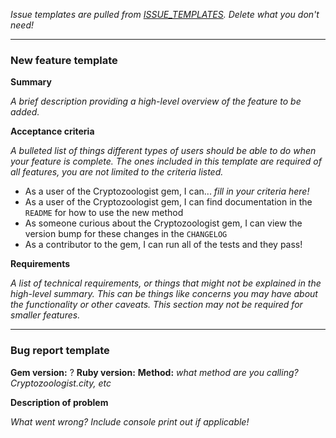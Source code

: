 _Issue templates are pulled from [ISSUE_TEMPLATES](ISSUE_TEMPLATES/). Delete what you don't need!_

---

### New feature template

**Summary**

_A brief description providing a high-level overview of the feature to be added._

**Acceptance criteria**

_A bulleted list of things different types of users should be able to do when your feature is complete. The ones included in this template are required of all features, you are not limited to the criteria listed._

* As a user of the Cryptozoologist gem, I can... _fill in your criteria here!_
* As a user of the Cryptozoologist gem, I can find documentation in the `README` for how to use the new method
* As someone curious about the Cryptozoologist gem, I can view the version bump for these changes in the `CHANGELOG`
* As a contributor to the gem, I can run all of the tests and they pass!

**Requirements**

_A list of technical requirements, or things that might not be explained in the high-level summary. This can be things like concerns you may have about the functionality or other caveats. This section may not be required for smaller features._

---

### Bug report template

**Gem version:** ?
**Ruby version:**
**Method:** _what method are you calling? Cryptozoologist.city, etc_

**Description of problem**

_What went wrong? Include console print out if applicable!_
